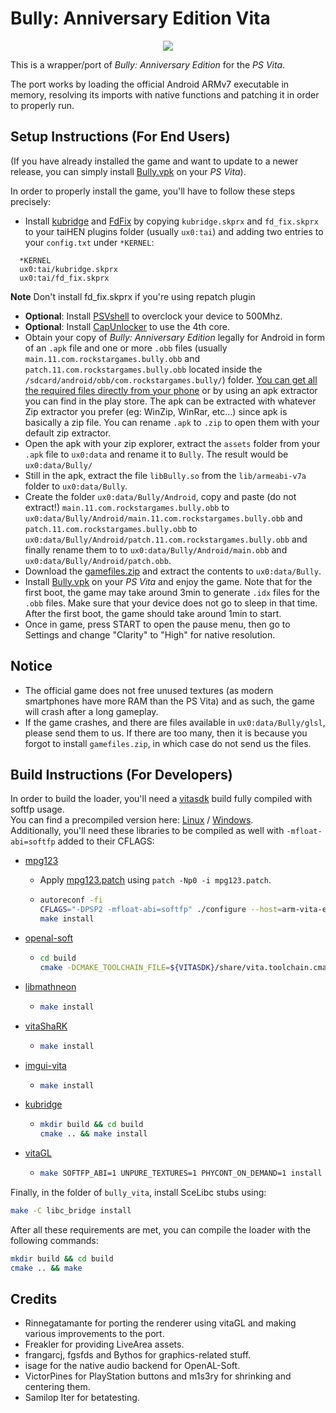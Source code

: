 # Bully: Anniversary Edition Vita

<p align="center"><img src="./screenshots/game.png"></p>

This is a wrapper/port of *Bully: Anniversary Edition* for the *PS Vita*.

The port works by loading the official Android ARMv7 executable in memory, resolving its imports with native functions and patching it in order to properly run.

## Setup Instructions (For End Users)

(If you have already installed the game and want to update to a newer release, you can simply install [Bully.vpk](https://github.com/TheOfficialFloW/bully_vita/releases/download/v1.0/Bully.vpk) on your *PS Vita*).

In order to properly install the game, you'll have to follow these steps precisely:

- Install [kubridge](https://github.com/TheOfficialFloW/kubridge/releases/) and [FdFix](https://github.com/TheOfficialFloW/FdFix/releases/) by copying `kubridge.skprx` and `fd_fix.skprx` to your taiHEN plugins folder (usually `ux0:tai`) and adding two entries to your `config.txt` under `*KERNEL`:
  
```
  *KERNEL
  ux0:tai/kubridge.skprx
  ux0:tai/fd_fix.skprx
```

**Note** Don't install fd_fix.skprx if you're using repatch plugin

- **Optional**: Install [PSVshell](https://github.com/Electry/PSVshell/releases) to overclock your device to 500Mhz.
- **Optional**: Install [CapUnlocker](https://github.com/GrapheneCt/CapUnlocker/releases) to use the 4th core.
- Obtain your copy of *Bully: Anniversary Edition* legally for Android in form of an `.apk` file and one or more `.obb` files (usually `main.11.com.rockstargames.bully.obb` and `patch.11.com.rockstargames.bully.obb` located inside the `/sdcard/android/obb/com.rockstargames.bully/`) folder. [You can get all the required files directly from your phone](https://stackoverflow.com/questions/11012976/how-do-i-get-the-apk-of-an-installed-app-without-root-access) or by using an apk extractor you can find in the play store. The apk can be extracted with whatever Zip extractor you prefer (eg: WinZip, WinRar, etc...) since apk is basically a zip file. You can rename `.apk` to `.zip` to open them with your default zip extractor.
- Open the apk with your zip explorer, extract the `assets` folder from your `.apk` file to `ux0:data` and rename it to `Bully`. The result would be `ux0:data/Bully/`
- Still in the apk, extract the file `libBully.so` from the `lib/armeabi-v7a` folder to `ux0:data/Bully`. 
- Create the folder `ux0:data/Bully/Android`, copy and paste (do not extract!) `main.11.com.rockstargames.bully.obb` to `ux0:data/Bully/Android/main.11.com.rockstargames.bully.obb` and `patch.11.com.rockstargames.bully.obb` to `ux0:data/Bully/Android/patch.11.com.rockstargames.bully.obb` and finally rename them to to `ux0:data/Bully/Android/main.obb` and `ux0:data/Bully/Android/patch.obb`.
- Download the [gamefiles.zip](https://github.com/TheOfficialFloW/bully_vita/releases/download/v1.0/gamefiles.zip) and extract the contents to `ux0:data/Bully`.
- Install [Bully.vpk](https://github.com/TheOfficialFloW/bully_vita/releases/download/v1.0/Bully.vpk) on your *PS Vita* and enjoy the game. Note that for the first boot, the game may take around 3min to generate `.idx` files for the `.obb` files. Make sure that your device does not go to sleep in that time. After the first boot, the game should take around 1min to start.
- Once in game, press START to open the pause menu, then go to Settings and change "Clarity" to "High" for native resolution.

## Notice

- The official game does not free unused textures (as modern smartphones have more RAM than the PS Vita) and as such, the game will crash after a long gameplay.
- If the game crashes, and there are files available in `ux0:data/Bully/glsl`, please send them to us. If there are too many, then it is because you forgot to install `gamefiles.zip`, in which case do not send us the files.

## Build Instructions (For Developers)

In order to build the loader, you'll need a [vitasdk](https://github.com/vitasdk) build fully compiled with softfp usage.  
You can find a precompiled version here: [Linux](https://github.com/vitasdk/buildscripts/suites/1824103476/artifacts/35161735) / [Windows](https://github.com/vitasdk/buildscripts/suites/1836262288/artifacts/35501612).  
Additionally, you'll need these libraries to be compiled as well with `-mfloat-abi=softfp` added to their CFLAGS:

- [mpg123](http://www.mpg123.de/download/mpg123-1.25.10.tar.bz2)

  - Apply [mpg123.patch](https://github.com/vitasdk/packages/blob/master/mpg123/mpg123.patch) using `patch -Np0 -i mpg123.patch`.

  - ```bash
    autoreconf -fi
    CFLAGS="-DPSP2 -mfloat-abi=softfp" ./configure --host=arm-vita-eabi --prefix=$VITASDK/arm-vita-eabi --disable-shared --enable-static --enable-fifo=no --enable-ipv6=no --enable-network=no --enable-int-quality=no --with-cpu=neon --with-default-audio=dummy --with-optimization=3
    make install
    ```

- [openal-soft](https://github.com/isage/openal-soft/tree/vita-1.19.1)

  - ```bash
    cd build
    cmake -DCMAKE_TOOLCHAIN_FILE=${VITASDK}/share/vita.toolchain.cmake -DCMAKE_BUILD_TYPE=Release -DCMAKE_C_FLAGS=-mfloat-abi=softfp .. && make install
    ```

- [libmathneon](https://github.com/Rinnegatamante/math-neon)

  - ```bash
    make install
    ```

- [vitaShaRK](https://github.com/Rinnegatamante/vitaShaRK)

  - ```bash
    make install
    ```

- [imgui-vita](https://github.com/Rinnegatamante/imgui-vita)

  - ```bash
    make install
    ```

- [kubridge](https://github.com/TheOfficialFloW/kubridge)

  - ```bash
    mkdir build && cd build
    cmake .. && make install
    ```

- [vitaGL](https://github.com/Rinnegatamante/vitaGL)

  - ````bash
    make SOFTFP_ABI=1 UNPURE_TEXTURES=1 PHYCONT_ON_DEMAND=1 install
    ````

Finally, in the folder of `bully_vita`, install SceLibc stubs using:

```bash
make -C libc_bridge install
```

After all these requirements are met, you can compile the loader with the following commands:

```bash
mkdir build && cd build
cmake .. && make
```

## Credits

- Rinnegatamante for porting the renderer using vitaGL and making various improvements to the port.
- Freakler for providing LiveArea assets.
- frangarcj, fgsfds and Bythos for graphics-related stuff.
- isage for the native audio backend for OpenAL-Soft.
- VictorPines for PlayStation buttons and m1s3ry for shrinking and centering them.
- Samilop Iter for betatesting.
